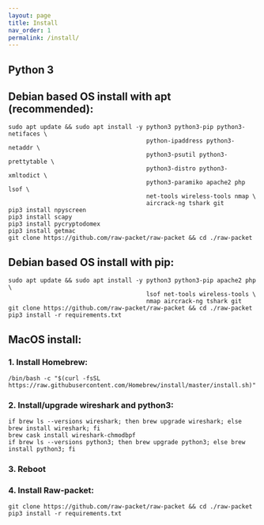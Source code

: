 ```yaml
---
layout: page
title: Install
nav_order: 1
permalink: /install/
---
```


## Python 3

## Debian based OS install with apt (recommended):
```
sudo apt update && sudo apt install -y python3 python3-pip python3-netifaces \
                                       python-ipaddress python3-netaddr \
                                       python3-psutil python3-prettytable \
                                       python3-distro python3-xmltodict \
                                       python3-paramiko apache2 php lsof \
                                       net-tools wireless-tools nmap \
                                       aircrack-ng tshark git
pip3 install npyscreen
pip3 install scapy
pip3 install pycryptodomex
pip3 install getmac
git clone https://github.com/raw-packet/raw-packet && cd ./raw-packet
```

## Debian based OS install with pip:
```
sudo apt update && sudo apt install -y python3 python3-pip apache2 php \
                                       lsof net-tools wireless-tools \
                                       nmap aircrack-ng tshark git
git clone https://github.com/raw-packet/raw-packet && cd ./raw-packet
pip3 install -r requirements.txt
```

## MacOS install:

### 1. Install Homebrew:
```
/bin/bash -c "$(curl -fsSL https://raw.githubusercontent.com/Homebrew/install/master/install.sh)"
```

### 2. Install/upgrade wireshark and python3:
```
if brew ls --versions wireshark; then brew upgrade wireshark; else brew install wireshark; fi
brew cask install wireshark-chmodbpf
if brew ls --versions python3; then brew upgrade python3; else brew install python3; fi
```

### 3. Reboot

### 4. Install Raw-packet:
```
git clone https://github.com/raw-packet/raw-packet && cd ./raw-packet
pip3 install -r requirements.txt
```
